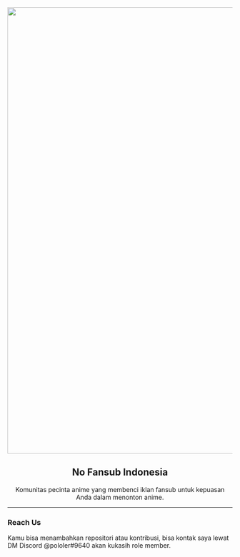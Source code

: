 <div align="center">
    <img src="https://github.com/nofsid/.github/assets/104710750/0ae1c14d-ba8c-4d79-a958-2c46f2c67731" width="1000">
    <h2>No Fansub Indonesia</h2>
    <p>Komunitas pecinta anime yang membenci iklan fansub untuk kepuasan Anda dalam menonton anime.</p>
</div>

<hr />

### Reach Us
<p>Kamu bisa menambahkan repositori atau kontribusi, bisa kontak saya lewat DM Discord @pololer#9640 akan kukasih role member.</p>
